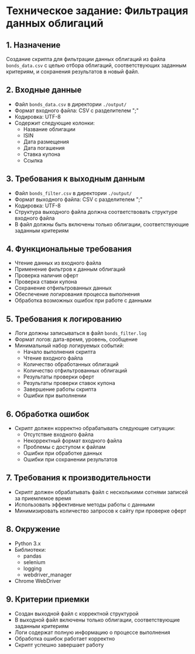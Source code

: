 # Техническое задание: Фильтрация данных облигаций

## 1. Назначение
Создание скрипта для фильтрации данных облигаций из файла `bonds_data.csv` с целью отбора облигаций, соответствующих заданным критериям, и сохранения результатов в новый файл.

## 2. Входные данные
- Файл `bonds_data.csv` в директории `./output/`
- Формат входного файла: CSV с разделителем ";"
- Кодировка: UTF-8
- Содержит следующие колонки:
  - Название облигации
  - ISIN
  - Дата размещения
  - Дата погашения
  - Ставка купона
  - Ссылка

## 3. Требования к выходным данным
- Файл `bonds_filter.csv` в директории `./output/`
- Формат выходного файла: CSV с разделителем ";"
- Кодировка: UTF-8
- Структура выходного файла должна соответствовать структуре входного файла
- В файл должны быть включены только облигации, соответствующие заданным критериям

## 4. Функциональные требования
- Чтение данных из входного файла
- Применение фильтров к данным облигаций
- Проверка наличия оферт
- Проверка ставки купона
- Сохранение отфильтрованных данных
- Обеспечение логирования процесса выполнения
- Обработка возможных ошибок при работе с данными

## 5. Требования к логированию
- Логи должны записываться в файл `bonds_filter.log`
- Формат логов: дата-время, уровень, сообщение
- Минимальный набор логируемых событий:
  - Начало выполнения скрипта
  - Чтение входного файла
  - Количество обработанных облигаций
  - Количество отфильтрованных облигаций
  - Результаты проверки оферт
  - Результаты проверки ставок купона
  - Завершение работы скрипта
  - Ошибки при выполнении

## 6. Обработка ошибок
- Скрипт должен корректно обрабатывать следующие ситуации:
  - Отсутствие входного файла
  - Некорректный формат входного файла
  - Проблемы с доступом к файлам
  - Ошибки при обработке данных
  - Ошибки при сохранении результатов

## 7. Требования к производительности
- Скрипт должен обрабатывать файл с несколькими сотнями записей за приемлемое время
- Использовать эффективные методы работы с данными
- Минимизировать количество запросов к сайту при проверке оферт

## 8. Окружение
- Python 3.x
- Библиотеки:
  - pandas
  - selenium
  - logging
  - webdriver_manager
- Chrome WebDriver

## 9. Критерии приемки
- Создан выходной файл с корректной структурой
- В выходной файл включены только облигации, соответствующие заданным критериям
- Логи содержат полную информацию о процессе выполнения
- Обработка ошибок работает корректно
- Скрипт успешно завершает работу 